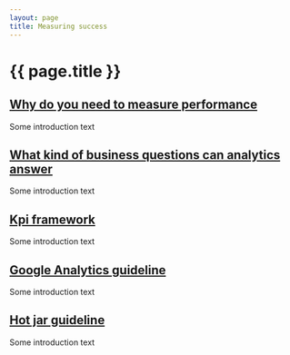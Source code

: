 ```yaml
---
layout: page
title: Measuring success
---
```


# {{ page.title }}

<div class="previews">
  <div class="preview">
    <h2 class="sub-section-heading"><a href="">Why do you need to measure performance</a></h2>
    <p>Some introduction text</p>
  </div>
  <div class="preview">
    <h2 class="sub-section-heading"><a href="">What kind of business questions can analytics answer</a></h2>
    <p>Some introduction text</p>
  </div>
  <div class="preview">
    <h2 class="sub-section-heading"><a href="">Kpi framework</a></h2>
    <p>Some introduction text</p>
  </div>
  <div class="preview">
    <h2 class="sub-section-heading"><a href="">Google Analytics guideline</a></h2>
    <p>Some introduction text</p>
  </div>
  <div class="preview">
    <h2 class="sub-section-heading"><a href="">Hot jar guideline</a></h2>
    <p>Some introduction text</p>
  </div>
</div>